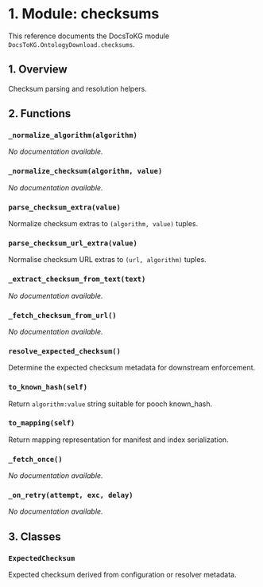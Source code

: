 # 1. Module: checksums

This reference documents the DocsToKG module ``DocsToKG.OntologyDownload.checksums``.

## 1. Overview

Checksum parsing and resolution helpers.

## 2. Functions

### `_normalize_algorithm(algorithm)`

*No documentation available.*

### `_normalize_checksum(algorithm, value)`

*No documentation available.*

### `parse_checksum_extra(value)`

Normalize checksum extras to ``(algorithm, value)`` tuples.

### `parse_checksum_url_extra(value)`

Normalise checksum URL extras to ``(url, algorithm)`` tuples.

### `_extract_checksum_from_text(text)`

*No documentation available.*

### `_fetch_checksum_from_url()`

*No documentation available.*

### `resolve_expected_checksum()`

Determine the expected checksum metadata for downstream enforcement.

### `to_known_hash(self)`

Return ``algorithm:value`` string suitable for pooch known_hash.

### `to_mapping(self)`

Return mapping representation for manifest and index serialization.

### `_fetch_once()`

*No documentation available.*

### `_on_retry(attempt, exc, delay)`

*No documentation available.*

## 3. Classes

### `ExpectedChecksum`

Expected checksum derived from configuration or resolver metadata.

